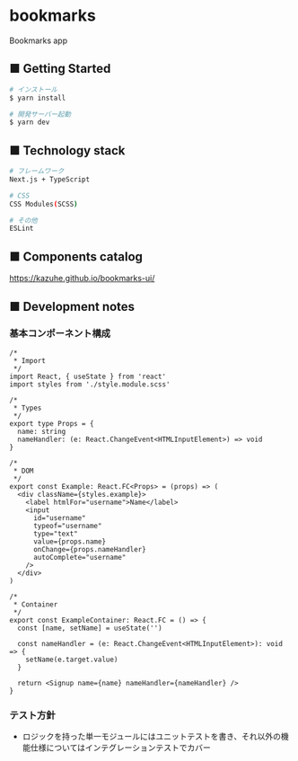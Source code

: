 # bookmarks

Bookmarks app

## ■ Getting Started

```bash
# インストール
$ yarn install

# 開発サーバー起動
$ yarn dev
```

## ■ Technology stack

```bash
# フレームワーク
Next.js + TypeScript

# CSS
CSS Modules(SCSS)

# その他
ESLint
```

## ■ Components catalog

https://kazuhe.github.io/bookmarks-ui/

## ■ Development notes

### 基本コンポーネント構成

```tsx
/*
 * Import
 */
import React, { useState } from 'react'
import styles from './style.module.scss'

/*
 * Types
 */
export type Props = {
  name: string
  nameHandler: (e: React.ChangeEvent<HTMLInputElement>) => void
}

/*
 * DOM
 */
export const Example: React.FC<Props> = (props) => (
  <div className={styles.example}>
    <label htmlFor="username">Name</label>
    <input
      id="username"
      typeof="username"
      type="text"
      value={props.name}
      onChange={props.nameHandler}
      autoComplete="username"
    />
  </div>
)

/*
 * Container
 */
export const ExampleContainer: React.FC = () => {
  const [name, setName] = useState('')

  const nameHandler = (e: React.ChangeEvent<HTMLInputElement>): void => {
    setName(e.target.value)
  }

  return <Signup name={name} nameHandler={nameHandler} />
}
```

### テスト方針

- ロジックを持った単一モジュールにはユニットテストを書き、それ以外の機能仕様についてはインテグレーションテストでカバー
